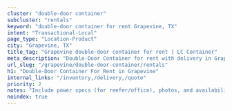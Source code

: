```yaml
---
cluster: "double-door container"
subcluster: "rentals"
keyword: "double-door container for rent Grapevine, TX"
intent: "Transactional-Local"
page_type: "Location-Product"
city: "Grapevine, TX"
title_tag: "Grapevine double-door container for rent | LC Container"
meta_description: "Double-Door Container for rent with delivery in Grapevine, TX. LC Container — local Since 2003. Get pricing today."
url_slug: "/grapevine/double-door-container/rentals"
h1: "Double-Door Container For Rent in Grapevine"
internal_links: "/inventory,/delivery,/quote"
priority: 2
notes: "Include power specs (for reefer/office), photos, and availability."
noindex: true
---
```


<!-- TODO: Add unique city/inventory copy, images, and internal links here. -->
